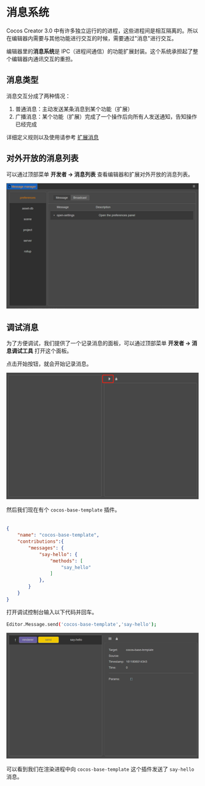 # 消息系统

Cocos Creator 3.0 中有许多独立运行的的进程，这些进程间是相互隔离的。所以在编辑器内需要与其他功能进行交互的时候，需要通过"消息"进行交互。

编辑器里的**消息系统**是 IPC（进程间通信）的功能扩展封装。这个系统承担起了整个编辑器内通讯交互的重担。

## 消息类型

消息交互分成了两种情况：

1. 普通消息：主动发送某条消息到某个功能（扩展）
2. 广播消息：某个功能（扩展）完成了一个操作后向所有人发送通知，告知操作已经完成

详细定义规则以及使用请参考 [扩展消息](../contributions/messages/index.md)

## 对外开放的消息列表

可以通过顶部菜单 **开发者 -> 消息列表** 查看编辑器和扩展对外开放的消息列表。

<img src="../img/basic/message-manager.png" alt="img" style="zoom:60%;" />

## 调试消息

为了方便调试，我们提供了一个记录消息的面板，可以通过顶部菜单 **开发者 -> 消息调试工具** 打开这个面板。

点击开始按钮，就会开始记录消息。

<img src="../img/basic/message-debugtoolstart.png" alt="img" style="zoom:60%;" />

然后我们现在有个 `cocos-base-template` 插件。

```json

{
    "name": "cocos-base-template",
    "contributions":{
        "messages": {
            "say-hello": {
                "methods": [
                    "say_hello"
                ]
            },
        }
    }
}

```

打开调试控制台输入以下代码并回车。

```sh
Editor.Message.send('cocos-base-template','say-hello');
```

<img src="../img/basic/message-debugtool.png" alt="img" style="zoom:60%;" />

可以看到我们在渲染进程中向 `cocos-base-template` 这个插件发送了 `say-hello` 消息。
